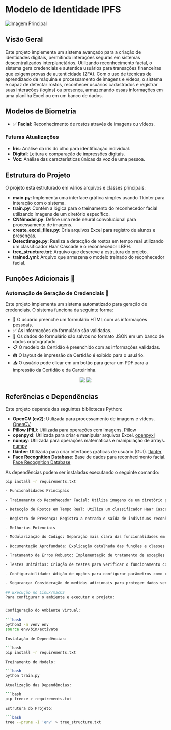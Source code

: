# Modelo de Identidade IPFS

![Imagem Principal](https://github.com/ASPPIBRA-DAO/Identidade-Interplanetaria/blob/e538c1ae6547a1281dd6591c8e1b6d3394def697/imagens/identidade.jpg)

## Visão Geral

Este projeto implementa um sistema avançado para a criação de identidades digitais, permitindo interações seguras em sistemas descentralizados interplanetários. Utilizando reconhecimento facial, o sistema gera credenciais e autentica usuários para transações financeiras que exigem provas de autenticidade (2FA). Com o uso de técnicas de aprendizado de máquina e processamento de imagens e vídeos, o sistema é capaz de detectar rostos, reconhecer usuários cadastrados e registrar suas interações (logins) ou presença, armazenando essas informações em uma planilha Excel ou em um banco de dados.

## Modelos de Biometria

- ✅ **Facial**: Reconhecimento de rostos através de imagens ou vídeos.

### Futuras Atualizações

- **Íris**: Análise da íris do olho para identificação individual.
- **Digital**: Leitura e comparação de impressões digitais.
- **Voz**: Análise das características únicas da voz de uma pessoa.

## Estrutura do Projeto

O projeto está estruturado em vários arquivos e classes principais:

- **main.py**: Implementa uma interface gráfica simples usando Tkinter para interação com o sistema.
- **train.py**: Contém a lógica para o treinamento do reconhecedor facial utilizando imagens de um diretório específico.
- **CNNmodel.py**: Define uma rede neural convolucional para processamento de imagens.
- **create_excel_files.py**: Cria arquivos Excel para registro de alunos e presenças.
- **DetectImage.py**: Realiza a detecção de rostos em tempo real utilizando um classificador Haar Cascade e o reconhecedor LBPH.
- **tree_structure.txt**: Arquivo que descreve a estrutura do projeto.
- **trained.yml**: Arquivo que armazena o modelo treinado do reconhecedor facial.

## Funções Adicionais 📝

### Automação de Geração de Credenciais 🤖

Este projeto implementa um sistema automatizado para geração de credenciais. O sistema funciona da seguinte forma:

- 📄 O usuário preenche um formulário HTML com as informações pessoais.
- ✅ As informações do formulário são validadas.
- 💾 Os dados do formulário são salvos no formato JSON em um banco de dados criptografado.
- 📋 O modelo da Certidão é preenchido com as informações validadas.
- 🖨️ O layout de impressão da Certidão é exibido para o usuário.
- 📥 O usuário pode clicar em um botão para gerar um PDF para a impressão da Certidão e da Carteirinha.

<p align="center">
  <img src="https://github.com/ASPPIBRA-DAO/Identidade-Interplanetaria/blob/7be63230915e4f5f81fe9eaafc3eded00219147d/imagens/layout_identidade.jpg" width="" />
  <img src="https://github.com/ASPPIBRA-DAO/Identidade-Interplanetaria/blob/7be63230915e4f5f81fe9eaafc3eded00219147d/imagens/layout_identidade_02.jpg" width="" />
</p>

## Referências e Dependências

Este projeto depende das seguintes bibliotecas Python:

- **OpenCV (cv2)**: Utilizada para processamento de imagens e vídeos. [OpenCV](https://opencv.org/)
- **Pillow (PIL)**: Utilizada para operações com imagens. [Pillow](https://pypi.org/project/pillow/)
- **openpyxl**: Utilizada para criar e manipular arquivos Excel. [openpyxl](https://openpyxl.readthedocs.io/en/stable/)
- **numpy**: Utilizada para operações matemáticas e manipulação de arrays. [numpy](https://numpy.org/pt/)
- **tkinter**: Utilizada para criar interfaces gráficas de usuário (GUI). [tkinter](https://docs.python.org/pt-br/dev/library/tkinter.html)
- **Face Recognition Database**: Base de dados para reconhecimento facial. [Face Recognition Database](https://github.com/topics/face-recognition-database)

As dependências podem ser instaladas executando o seguinte comando:

```bash
pip install -r requirements.txt

- Funcionalidades Principais

- Treinamento do Reconhecedor Facial: Utiliza imagens de um diretório para treinar um modelo de reconhecimento facial.

- Detecção de Rostos em Tempo Real: Utiliza um classificador Haar Cascade para detectar rostos em vídeo ao vivo.

- Registro de Presença: Registra a entrada e saída de indivíduos reconhecidos em uma planilha Excel.

- Melhorias Potenciais

- Modularização do Código: Separação mais clara das funcionalidades em módulos reutilizáveis.

- Documentação Aprofundada: Explicação detalhada das funções e classes em comentários no código.

- Tratamento de Erros Robusto: Implementação de tratamento de exceções para melhor robustez.

- Testes Unitários: Criação de testes para verificar o funcionamento correto das funcionalidades.

- Configurabilidade: Adição de opções para configurar parâmetros como caminhos de diretório e arquivos.

- Segurança: Consideração de medidas adicionais para proteger dados sensíveis e prevenir vulnerabilidades.

## Execução no Linux/macOS
Para configurar o ambiente e executar o projeto:


Configuração do Ambiente Virtual:

```bash
python3 -m venv env
source env/bin/activate

Instalação de Dependências:

```bash
pip install -r requirements.txt

Treinamento do Modelo:

```bash
python train.py

Atualização das Dependências:

```bash
pip freeze > requirements.txt

Estrutura do Projeto:

```bash
tree --prune -I 'env' > tree_structure.txt
